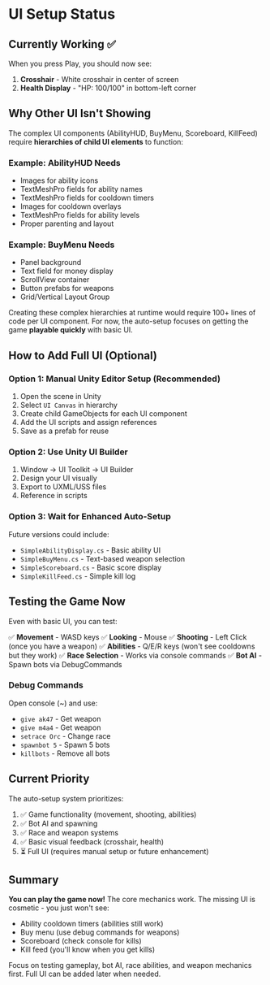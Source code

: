 # UI Setup Status

## Currently Working ✅

When you press Play, you should now see:

1. **Crosshair** - White crosshair in center of screen
2. **Health Display** - "HP: 100/100" in bottom-left corner

## Why Other UI Isn't Showing

The complex UI components (AbilityHUD, BuyMenu, Scoreboard, KillFeed) require **hierarchies of child UI elements** to function:

### Example: AbilityHUD Needs
- Images for ability icons
- TextMeshPro fields for ability names
- TextMeshPro fields for cooldown timers
- Images for cooldown overlays
- TextMeshPro fields for ability levels
- Proper parenting and layout

### Example: BuyMenu Needs
- Panel background
- Text field for money display
- ScrollView container
- Button prefabs for weapons
- Grid/Vertical Layout Group

Creating these complex hierarchies at runtime would require 100+ lines of code per UI component. For now, the auto-setup focuses on getting the game **playable quickly** with basic UI.

## How to Add Full UI (Optional)

### Option 1: Manual Unity Editor Setup (Recommended)
1. Open the scene in Unity
2. Select `UI Canvas` in hierarchy
3. Create child GameObjects for each UI component
4. Add the UI scripts and assign references
5. Save as a prefab for reuse

### Option 2: Use Unity UI Builder
1. Window → UI Toolkit → UI Builder
2. Design your UI visually
3. Export to UXML/USS files
4. Reference in scripts

### Option 3: Wait for Enhanced Auto-Setup
Future versions could include:
- `SimpleAbilityDisplay.cs` - Basic ability UI
- `SimpleBuyMenu.cs` - Text-based weapon selection
- `SimpleScoreboard.cs` - Basic score display
- `SimpleKillFeed.cs` - Simple kill log

## Testing the Game Now

Even with basic UI, you can test:

✅ **Movement** - WASD keys
✅ **Looking** - Mouse
✅ **Shooting** - Left Click (once you have a weapon)
✅ **Abilities** - Q/E/R keys (won't see cooldowns but they work)
✅ **Race Selection** - Works via console commands
✅ **Bot AI** - Spawn bots via DebugCommands

### Debug Commands
Open console (~) and use:
- `give ak47` - Get weapon
- `give m4a4` - Get weapon
- `setrace Orc` - Change race
- `spawnbot 5` - Spawn 5 bots
- `killbots` - Remove all bots

## Current Priority

The auto-setup system prioritizes:
1. ✅ Game functionality (movement, shooting, abilities)
2. ✅ Bot AI and spawning
3. ✅ Race and weapon systems
4. ✅ Basic visual feedback (crosshair, health)
5. ⏳ Full UI (requires manual setup or future enhancement)

## Summary

**You can play the game now!** The core mechanics work. The missing UI is cosmetic - you just won't see:
- Ability cooldown timers (abilities still work)
- Buy menu (use debug commands for weapons)
- Scoreboard (check console for kills)
- Kill feed (you'll know when you get kills)

Focus on testing gameplay, bot AI, race abilities, and weapon mechanics first. Full UI can be added later when needed.

